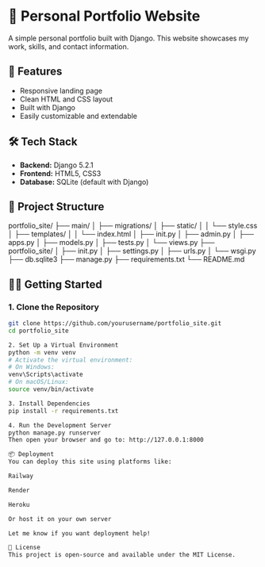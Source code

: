 # 💼 Personal Portfolio Website

A simple personal portfolio built with Django. This website showcases my work, skills, and contact information.

## 🚀 Features

- Responsive landing page
- Clean HTML and CSS layout
- Built with Django
- Easily customizable and extendable

## 🛠️ Tech Stack

- **Backend:** Django 5.2.1
- **Frontend:** HTML5, CSS3
- **Database:** SQLite (default with Django)

## 📂 Project Structure

portfolio_site/
├── main/
│ ├── migrations/
│ ├── static/
│ │ └── style.css
│ ├── templates/
│ │ └── index.html
│ ├── init.py
│ ├── admin.py
│ ├── apps.py
│ ├── models.py
│ ├── tests.py
│ └── views.py
├── portfolio_site/
│ ├── init.py
│ ├── settings.py
│ ├── urls.py
│ └── wsgi.py
├── db.sqlite3
├── manage.py
├── requirements.txt
└── README.md


## 🧑‍💻 Getting Started

### 1. Clone the Repository

```bash
git clone https://github.com/yourusername/portfolio_site.git
cd portfolio_site

2. Set Up a Virtual Environment
python -m venv venv
# Activate the virtual environment:
# On Windows:
venv\Scripts\activate
# On macOS/Linux:
source venv/bin/activate

3. Install Dependencies
pip install -r requirements.txt

4. Run the Development Server
python manage.py runserver
Then open your browser and go to: http://127.0.0.1:8000

📦 Deployment
You can deploy this site using platforms like:

Railway

Render

Heroku

Or host it on your own server

Let me know if you want deployment help!

📄 License
This project is open-source and available under the MIT License.

